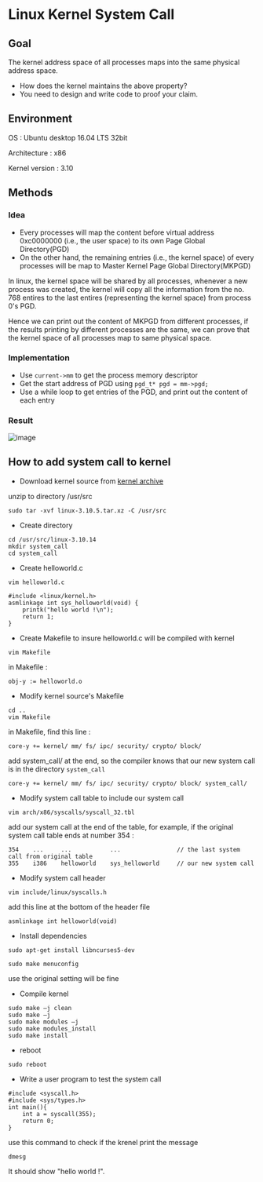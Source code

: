 # Linux Kernel System Call

## Goal
The kernel address space of all processes maps into the same physical address space.
* How does the kernel maintains the above property?
* You need to design and write code to proof your claim.

## Environment

OS : Ubuntu desktop 16.04 LTS 32bit

Architecture : x86

Kernel version : 3.10

## Methods
### Idea
* Every processes will map the content before virtual address 0xc0000000 (i.e., the user space) to its own Page Global Directory(PGD)
* On the other hand, the remaining entries (i.e., the kernel space) of every processes will be map to Master Kernel Page Global Directory(MKPGD)

In linux, the kernel space will be shared by all processes, whenever a new process was created, the kernel will copy all the information from the no. 768 entires to the last entires (representing the kernel space) from process 0's PGD.

Hence we can print out the content of MKPGD from different processes, if the results printing by different processes are the same, we can prove that the kernel space of all processes map to same physical space.

### Implementation

* Use `current->mm` to get the process memory descriptor
* Get the start address of PGD using `pgd_t* pgd = mm->pgd;`
* Use a while loop to get entries of the PGD, and print out the content of each entry

### Result
![image](https://user-images.githubusercontent.com/79996909/147092893-063421c4-f262-46c2-b18c-cfc1316fbf9d.png)




## How to add system call to kernel

* Download kernel source from [kernel archive](https://www.kernel.org/)

unzip to directory /usr/src
```
sudo tar -xvf linux-3.10.5.tar.xz -C /usr/src
```

* Create directory

```
cd /usr/src/linux-3.10.14
mkdir system_call
cd system_call
```

* Create helloworld.c
```
vim helloworld.c
```

```
#include <linux/kernel.h>
asmlinkage int sys_helloworld(void) {
    printk("hello world !\n");
    return 1;
}
```

* Create Makefile to insure helloworld.c will be compiled with kernel
```
vim Makefile
```
in Makefile : 
```
obj-y := helloworld.o
```

* Modify kernel source's Makefile
```
cd ..
vim Makefile
```
in Makefile, find this line : 
```
core-y += kernel/ mm/ fs/ ipc/ security/ crypto/ block/
```
add system_call/ at the end, so the compiler knows that our new system call is in the directory `system_call`
```
core-y += kernel/ mm/ fs/ ipc/ security/ crypto/ block/ system_call/
```

* Modify system call table to include our system call
```
vim arch/x86/syscalls/syscall_32.tbl
```
add our system call at the end of the table, for example, if the original system call table ends at number 354 :
```
354    ...     ...           ...                // the last system call from original table
355    i386    helloworld    sys_helloworld     // our new system call
```

* Modify system call header
```
vim include/linux/syscalls.h
```

add this line at the bottom of the header file

```
asmlinkage int helloworld(void)
```

* Install dependencies
```
sudo apt-get install libncurses5-dev
```
```
sudo make menuconfig
```
use the original setting will be fine

* Compile kernel
```
sudo make –j clean
sudo make –j 
sudo make modules –j 
sudo make modules_install
sudo make install
```

* reboot
```
sudo reboot
```

* Write a user program to test the system call
```c=
#include <syscall.h>
#include <sys/types.h>
int main(){
    int a = syscall(355);
    return 0;
}
```

use this command to check if the krenel print the message
```
dmesg
```
It should show "hello world !".












